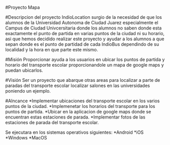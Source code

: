    #Proyecto Mapa
   
#Descripcion del proyecto
IndioLocation surgio de la necesidad de que los alumnos de la Universidad Autonoma de Ciudad Juarez especialmente el Campus de Ciudad Univcersitaria donde los alumnos no saben donde esta exactamente el punto de partida en varias puntos de la ciudad ni su horario, asi que hemos decidido realizar este proyecto y ayudar a los alumnos a que sepan donde es el punto de partidad de cada IndioBus dependindo de su localidad y la hora en que parte este mismo.

#Misión
Proporcionar ayuda a los usuarios en ubicar los puntos de partida y horario del transporte escolar proporcionandole un mapa de google maps y puedan ubicarlos. 

#Visión
Ser un proyecto que abarque otras areas para localizar a parte de paradas del transporte escolar localizar salones en las universidades poniendo un ejemplo.

#Alncance 
*Implementar ubicaciones del transporte escolar en los varios puntos de la ciudad.
*Implemenetar los horarios del transporte para los puntos de partida.
*Ubicar en la aplicacion de google maps donde se encuentran estas estaciones de parada.
*Implementar fotos de las estaciones de parada del transporte escolar.

Se ejecutara en los sistemas operativos siguientes:
 *Android
 *iOS
 *Windows
 *MacOS
 
